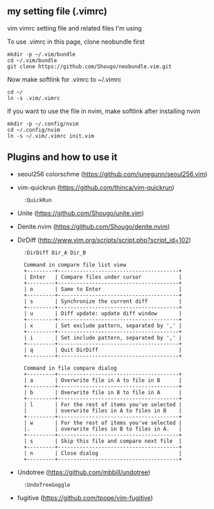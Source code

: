 ## my setting file (.vimrc)

vim vimrc setting file and related files I'm using

To use .vimrc in this page, clone neobundle first

	mkdir -p ~/.vim/bundle
	cd ~/.vim/bundle
	git clone https://github.com/Shougo/neobundle.vim.git

Now make softlink for .vimrc to ~/.vimrc

	cd ~/
	ln -s .vim/.vimrc

If you want to use the file in nvim, make softlink after installing nvim

	mkdir -p ~/.config/nvim
	cd ~/.config/nvim
	ln -s ~/.vim/.vimrc init.vim


## Plugins and how to use it

* seoul256 colorschme (https://github.com/junegunn/seoul256.vim)

* vim-quickrun (https://github.com/thinca/vim-quickrun)    

		:QuickRun


* Unite (https://github.com/Shougo/unite.vim)

* Denite.nvim (https://github.com/Shougo/denite.nvim)

* DirDiff (http://www.vim.org/scripts/script.php?script_id=102)

		:DirDiff Dir_A Dir_B

		Command in compare file list view
		+---------+---------------------------------------+
		| Enter   | Compare files under cursor            |
		+---------+---------------------------------------+
        | o       | Same to Enter                         |
        +---------+---------------------------------------+
        | s       | Synchronize the current diff          |
        +---------+---------------------------------------+
        | u       | Diff update: update diff window       |
        +---------+---------------------------------------+
        | x       | Set exclude pattern, separated by ',' |
        +---------+---------------------------------------+
        | i       | Set include pattern, separated by ',' |
        +---------+---------------------------------------+
        | q       | Quit DirDiff                          |
        +---------+---------------------------------------+
        
        Command in file compare dialog
        +---------+---------------------------------------+
        | a       | Overwrite file in A to file in B      |
        +---------+---------------------------------------+
        | b       | Overwrite file in B to file in A      | 
        +---------+---------------------------------------+
        | l       | For the rest of items you've selected |
        |         | overwrite files in A to files in B    |
        +---------+---------------------------------------+
        | w       | For the rest of items you've selected |
        |.        | overwrite files in B to files in A.   |
        +---------+---------------------------------------+
        | s       | Skip this file and compare next file  |
        +---------+---------------------------------------+
        | n       | Close dialog                          |
        +---------+---------------------------------------+
        
* Undotree (https://github.com/mbbill/undotree)

		:UndoTreeGoggle
		
* fugitive (https://github.com/tpope/vim-fugitive)


